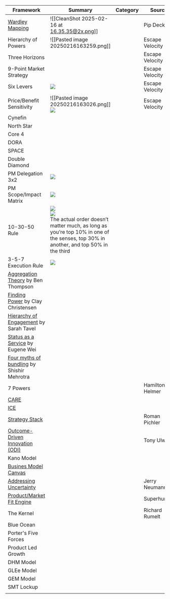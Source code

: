 
| Framework                                                                                                                  | Summary                                                                                                                                                                                                                                            | Category | Source          |
| -------------------------------------------------------------------------------------------------------------------------- | -------------------------------------------------------------------------------------------------------------------------------------------------------------------------------------------------------------------------------------------------- | -------- | --------------- |
| [Wardley Mapping](https://www.youtube.com/watch?v=tPpYaFNKqoY)                                                             | ![[CleanShot 2025-02-16 at 16.35.35@2x.png]]                                                                                                                                                                                                       |          | Pip Decks       |
| Hierarchy of Powers                                                                                                        | ![[Pasted image 20250216163259.png]]                                                                                                                                                                                                               |          | Escape Velocity |
| Three Horizons                                                                                                             |                                                                                                                                                                                                                                                    |          | Escape Velocity |
| 9-Point Market Strategy                                                                                                    |                                                                                                                                                                                                                                                    |          | Escape Velocity |
| Six Levers                                                                                                                 | ![](https://readwise-assets.s3.amazonaws.com/media/reader/parsed_document_assets/138016952/uG_j0h33vUFfxU0j5zdZWbvvLpdRsBqzGTgkfwo9Tno-imag_POtVMT7.jpg)                                                                                           |          | Escape Velocity |
| Price/Benefit Sensitivity                                                                                                  | ![[Pasted image 20250216163026.png]]<br>![](https://readwise-assets.s3.amazonaws.com/media/reader/parsed_document_assets/138016952/jj9MlH-CKNdmub8fG2MJPnG5yFXV_aAbBcR4e8P-LFA-imag_xhhSos8.jpg)                                                   |          | Escape Velocity |
| Cynefin                                                                                                                    |                                                                                                                                                                                                                                                    |          |                 |
| North Star                                                                                                                 |                                                                                                                                                                                                                                                    |          |                 |
| Core 4                                                                                                                     |                                                                                                                                                                                                                                                    |          |                 |
| DORA                                                                                                                       |                                                                                                                                                                                                                                                    |          |                 |
| SPACE                                                                                                                      |                                                                                                                                                                                                                                                    |          |                 |
| Double Diamond                                                                                                             |                                                                                                                                                                                                                                                    |          |                 |
| PM Delegation 3x2                                                                                                          | ![](https://pbs.twimg.com/media/Dqa8u4OVYAE4TV3.jpg)                                                                                                                                                                                               |          |                 |
| PM Scope/Impact Matrix                                                                                                     | ![](https://pbs.twimg.com/media/DqapfWTVAAATN1g.jpg)                                                                                                                                                                                               |          |                 |
| 10-30-50 Rule                                                                                                              | ![](https://pbs.twimg.com/media/Dqaq4dFV4AA9ZI6.jpg)<br>![](https://pbs.twimg.com/media/DqaxJ2EVYAIsd3w.jpg)<br>The actual order doesn’t matter much, as long as you’re top 10% in one of the senses, top 30% in another, and top 50% in the third |          |                 |
| 3-5-7 Execution Rule                                                                                                       | ![](https://pbs.twimg.com/media/Dqa908fV4AA9ad4.jpg)                                                                                                                                                                                               |          |                 |
| [Aggregation Theory](https://stratechery.com/concept/aggregation-theory/) by Ben Thompson                                  |                                                                                                                                                                                                                                                    |          |                 |
| [Finding Power](https://divinations.substack.com/p/finding-power) by Clay Christensen                                      |                                                                                                                                                                                                                                                    |          |                 |
| [Hierarchy of Engagement](https://medium.com/@sarahtavel/the-hierarchy-of-engagement-expanded-648329d60804) by Sarah Tavel |                                                                                                                                                                                                                                                    |          |                 |
| [Status as a Service](https://www.eugenewei.com/blog/2019/2/19/status-as-a-service) by Eugene Wei                          |                                                                                                                                                                                                                                                    |          |                 |
| [Four myths of bundling](https://coda.io/d/Four-Myths-of-Bundling_dHY6lD6jWOW/Intro_sup_3#_lufsJ) by Shishir Mehrotra      |                                                                                                                                                                                                                                                    |          |                 |
| 7 Powers                                                                                                                   |                                                                                                                                                                                                                                                    |          | Hamilton Helmer |
| [CARE](https://www.nngroup.com/articles/careful-prompts/)                                                                  |                                                                                                                                                                                                                                                    |          |                 |
| [ICE](https://sloanreview.mit.edu/article/improve-key-performance-indicators-with-ai/)                                     |                                                                                                                                                                                                                                                    |          |                 |
| [Strategy Stack](https://www.romanpichler.com/blog/the-strategy-stack)                                                     |                                                                                                                                                                                                                                                    |          | Roman Pichler   |
| [Outcome-Driven Innovation (ODI)](https://strategyn.com/outcome-driven-innovation/)                                        |                                                                                                                                                                                                                                                    |          | Tony Ulwick     |
| Kano Model                                                                                                                 |                                                                                                                                                                                                                                                    |          |                 |
| [Busines Model Canvas](https://en.wikipedia.org/wiki/Business_Model_Canvas)                                                |                                                                                                                                                                                                                                                    |          |                 |
| [Addressing Uncertainty](https://reactionwheel.net/2022/02/addressing-uncertainty-an-overview.html)                        |                                                                                                                                                                                                                                                    |          | Jerry Neumann   |
| [Product/Market Fit Engine](https://firstround.com/review/how-superhuman-built-an-engine-to-find-product-market-fit/)      |                                                                                                                                                                                                                                                    |          | Superhuman      |
| The Kernel                                                                                                                 |                                                                                                                                                                                                                                                    |          | Richard Rumelt  |
| Blue Ocean                                                                                                                 |                                                                                                                                                                                                                                                    |          |                 |
| Porter's Five Forces                                                                                                       |                                                                                                                                                                                                                                                    |          |                 |
| Product Led Growth                                                                                                         |                                                                                                                                                                                                                                                    |          |                 |
| DHM Model                                                                                                                  |                                                                                                                                                                                                                                                    |          |                 |
| GLEe Model                                                                                                                 |                                                                                                                                                                                                                                                    |          |                 |
| GEM Model                                                                                                                  |                                                                                                                                                                                                                                                    |          |                 |
| SMT Lockup                                                                                                                 |                                                                                                                                                                                                                                                    |          |                 |
|                                                                                                                            |                                                                                                                                                                                                                                                    |          |                 |
